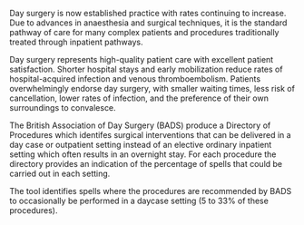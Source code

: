 Day surgery is now established practice with rates continuing to increase. Due to advances in anaesthesia and surgical techniques, it is the standard pathway of care for many complex patients and procedures traditionally treated through inpatient pathways.

Day surgery represents high-quality patient care with excellent patient satisfaction. Shorter hospital stays and early mobilization reduce rates of hospital-acquired infection and venous thromboembolism. Patients overwhelmingly endorse day surgery, with smaller waiting times, less risk of cancellation, lower rates of infection, and the preference of their own surroundings to convalesce. 

The British Association of Day Surgery (BADS) produce a Directory of Procedures which identifes surgical interventions that can be delivered in a day case or outpatient setting  instead of an elective ordinary inpatient setting which often results in an  overnight stay. For each procedure the directory provides an indication of the percentage of spells that could be carried out in each setting.

The tool identifies spells where the procedures are recommended by BADS to occasionally be performed in a daycase setting (5 to 33% of these procedures).
